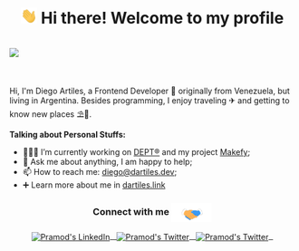 <h1 align="center"><img src="https://github.com/dartilesm/dartilesm/blob/master/assets/Hi.gif" width="29px"> Hi there! Welcome to my profile</h1>

<br />

<div align="center" style="display: flex; flex-direction: row;">
  <picture>
    <source
      srcset="https://dartilesm-git-stats.vercel.app/api?username=dartilesm&show_icons=true&theme=github_dark"
      media="(prefers-color-scheme: dark)"
    />
    <source
      srcset="https://dartilesm-git-stats.vercel.app/api?username=dartilesm&show_icons=true&theme=default"
      media="(prefers-color-scheme: light), (prefers-color-scheme: no-preference)"
    />
    <img src="https://dartilesm-git-stats.vercel.app/api?username=dartilesm&show_icons=true&theme=github_dark" />
  </picture>
</div>


<br><br>
Hi, I'm Diego Artiles, a Frontend Developer 🚀 originally from Venezuela, but living in Argentina.
Besides programming, I enjoy traveling ✈ and getting to know new places ⛱🌄.

**Talking about Personal Stuffs:**

- 👨🏽‍💻 I’m currently working on [DEPT®](https://www.deptagency.com/) and my project [Makefy](https://makefy.app/);
- 💬 Ask me about anything, I am happy to help;
- 📫 How to reach me: diego@dartiles.dev;
- ➕ Learn more about me in [dartiles.link](https://dartiles.link)


<div align="center">
  <h3 align="center">Connect with me <img align="center" src="https://github.com/dartilesm/dartilesm/blob/master/assets/Handshake.gif" height="33px" /></h3> 
</div>
<p align="center">
 <a href="https://www.linkedin.com/in/dartiles/" target="_blank">
  <img align="center" alt="Pramod's LinkedIn" width="30px" src="https://upload.wikimedia.org/wikipedia/commons/8/81/LinkedIn_icon.svg" /> &nbsp;
 </a>
  <a href="https://twitter.com/dartilesm" target="_blank">
  <img align="center" alt="Pramod's Twitter" width="30px" src="https://upload.wikimedia.org/wikipedia/commons/5/5a/X_icon_2.svg" /> &nbsp;
 </a>
 <a href="https://dartiles.link" target="_blank">
  <img align="center" alt="Pramod's Twitter" width="30px" src="https://dartiles.dev/logo3.png" /> &nbsp;
 </a>
  <br/>
  <br/>
</p>
